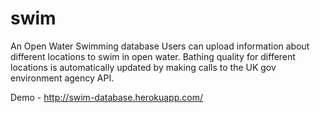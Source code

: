 # swim
An Open Water Swimming database
Users can upload information about different locations to swim in open water. Bathing quality for different locations is automatically updated by
making calls to the UK gov environment agency API.

Demo -
http://swim-database.herokuapp.com/
